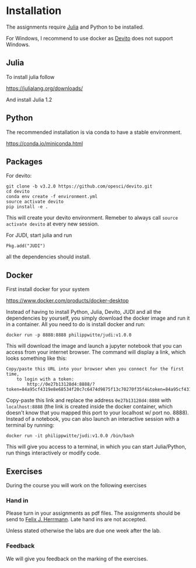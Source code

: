 # Installation

The assignments require [Julia](https://julialang.org) and Python to be installed.

For Windows, I recommend to use docker as [Devito](https://www.devitoproject.org) does not support Windows.

## Julia
To install julia follow

https://julialang.org/downloads/

And install Julia 1.2


## Python

The recommended installation is via conda to have a stable environment.

https://conda.io/miniconda.html


## Packages


For devito:

```
git clone -b v3.2.0 https://github.com/opesci/devito.git
cd devito
conda env create -f environment.yml
source activate devito
pip install -e .
```

This will create your devito environment. Remeber to always call `source activate devito` at every new session.

For JUDI, start julia and run
```
Pkg.add("JUDI")
```

all the dependencies should install.

## Docker

First install docker for your system

https://www.docker.com/products/docker-desktop

Instead of having to install Python, Julia, Devito, JUDI and all the dependencies by yourself, you simply download the docker image and run it in a container. All you need to do is install docker and run:

```
docker run -p 8888:8888 philippwitte/judi:v1.0.0
```

This will download the image and launch a jupyter notebook that you can access from your internet browser. The command will display a link, which looks something like this:

```
Copy/paste this URL into your browser when you connect for the first time,
    to login with a token:
        http://0e27b13128d4:8888/?token=84a95cf4319e8e68534f20c7c6474d9875f13c70270f35f4&token=84a95cf4319e8e68534f20c7c6474d9875f13c70270f35f4
```

Copy-paste this link and replace the address `0e27b13128d4:8888` with `localhost:8888` (the link is created inside the docker container, which doesn't know that you mapped this port to your localhost w/ port no. 8888). Instead of a notebook, you can also launch an interactive session with a terminal by running:

```
docker run -it philippwitte/judi:v1.0.0 /bin/bash
```

This will give you access to a terminal, in which you can start Julia/Python, run things interactively or modify code.

## Exercises

During the course you will work on the following exercises

<!--
1. A first look at seismic data. [Intro to julia](Assignments/introduction_to_julia.md) [Exercise 1](Assignments/Exercise1.md) [[Solution]](https://www.slim.eos.ubc.ca/Teaching/EOSC454/exercise1_sol.html)

2. NMO correction and velocity analysis [Exercise 2](Assignments/Exercise2.md)

3. Wavefield extrapolation and migration. [Exercise 3](Assignments/Exercise3.md)

4. Fourier, Radon and filtering.[Exercise 4](Assignments/Exercise4.md)

5. From processing to inversion I.[Exercise 5](Assignments/Exercise5.md)

6. From processing to inversion II. [Exercise 6](Assignments/Exercise6.md)

7. Full Waveform inversion. [Exercise 7](Assignments/Exercise7.md)

These exercises will introduce you to the [Julia programming language](https://julialang.org), [Devito](https://www.devitoproject.org)-a Domain-specific Language (DSL) for automatic code generation for highly optimized finite differences, and [Judi](https://github.com/slimgroup/JUDI.jl)-a framework for large-scale seismic modeling and inversion and designed to enable rapid translations of algorithms to fast and efficient code that scales to industry-size problems.

-->

### Hand in

Please turn in your assignments as pdf files. The assignments should be send to [Felix J. Herrmann](mailto:felix.herrmann@gatech.edu). Late hand ins are not accepted.

Unless stated otherwise the labs are due one week after the lab.

### Feedback

We will give you feedback on the marking of the exercises.
